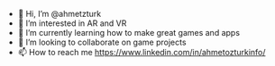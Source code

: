 - 👋 Hi, I’m @ahmetzturk
- 👀 I’m interested in AR and VR
- 🌱 I’m currently learning how to make great games and apps
- 💞️ I’m looking to collaborate on game projects
- 📫 How to reach me https://www.linkedin.com/in/ahmetozturkinfo/

<!---
ahmetzturk/ahmetzturk is a ✨ special ✨ repository because its `README.md` (this file) appears on your GitHub profile.
You can click the Preview link to take a look at your changes.
--->
